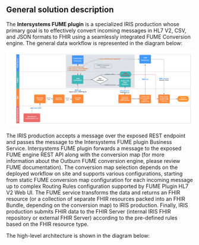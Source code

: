 ## General solution description

The **Intersystems FUME plugin** is a specialized IRIS production whose primary goal is to effectively convert incoming messages in HL7 V2, CSV, and JSON formats to FHIR using a seamlessly integrated FUME Conversion engine. 
The general data workflow is represented in the diagram below:

![Alt text](img/Fume-plugin-dataflow.png)

The  IRIS production accepts a message over the exposed REST endpoint and passes the message to the Intersystems FUME  plugin Business Service. Intersystems FUME plugin forwards a message to the exposed FUME engine REST API along with the conversion map (for more information about the Outburn FUME conversion engine, please review FUME documentation). The conversion map selection depends on the deployed workflow on site and supports various configurations, starting from static FUME conversion map configuration for each incoming message up to complex Routing Rules configuration supported by FUME Plugin HL7 V2 Web UI. The FUME service transforms the data and returns an FHIR resource (or a collection of separate FHIR resources packed into an FHIR Bundle, depending on the conversion map) to IRIS production. Finally, IRIS production submits FHIR data to the FHIR Server (internal IRIS FHIR repository or external FHIR Server) according to the pre-defined rules based on the FHIR resource type.

The high-level architecture is shown in the diagram below:




